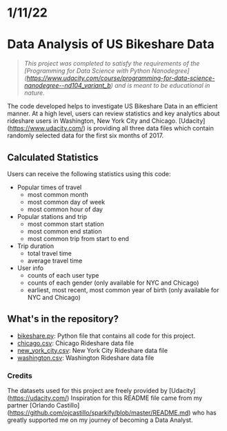 # 1/11/22
# Data Analysis of US Bikeshare Data

> *This project was completed to satisfy the requirements of the [Programming for Data Science with Python Nanodegree] (https://www.udacity.com/course/programming-for-data-science-nanodegree--nd104_variant_b) and is meant to be educational in nature.*

The code developed helps to investigate US Bikeshare Data in an efficient manner. At a high level,
users can review statistics and key analytics about rideshare users in Washington, New York City and Chicago. [Udacity] (https://www.udacity.com/) is providing all three data files which contain randomly selected data for the first six months of 2017.

## Calculated Statistics

Users can receive the following statistics using this code:

- Popular times of travel
  - most common month
  - most common day of week
  - most common hour of day
- Popular stations and trip
  - most common start station
  - most common end station
  - most common trip from start to end
- Trip duration
  - total travel time
  - average travel time
- User info
  - counts of each user type
  - counts of each gender (only available for NYC and Chicago)
  - earliest, most recent, most common year of birth (only available for NYC and Chicago)


## What's in the repository?

- [bikeshare.py](./bikeshare.py): Python file that contains all code for this project.
- [chicago.csv](.chicago.csv): Chicago Rideshare data file
- [new_york_city.csv](.new_york_city.csv): New York City Rideshare data file
- [washington.csv](.washington.csv): Washington Rideshare data file

### Credits
The datasets used for this project are freely provided by [Udacity] (https://udacity.com/)
Inspiration for this README file came from my partner [Orlando Castillo] (https://github.com/ojcastillo/sparkify/blob/master/README.md) who has greatly supported me on my journey of
becoming a Data Analyst.
